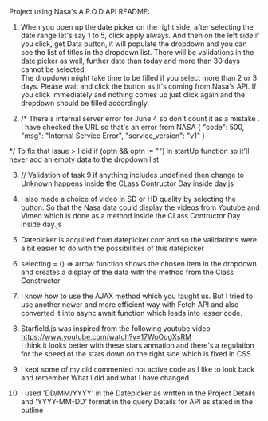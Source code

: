 Project using Nasa's A.P.O.D API README:

1) When you open up the date picker on the right side, after selecting the date range let's say 1 to 5, click apply always. And then on the left
side if you click, get Data button, it will populate the dropdown and you can see the list of titles in the dropdown list. There will be validations in the
date picker as well, further date than today and more than 30 days cannot be selected.  
The dropdown might take time to be filled if you select more than 2 or 3 days. Please wait and click the button as it's coming from Nasa's API. If you click immediately and nothing comes up just click again and the dropdown should be filled accordingly.  

2) /*
 There's internal server error for June 4 so don't count it as a mistake . I have checked the URL so that's an error from NASA
 {
"code": 500,
"msg": "Internal Service Error",
"service_version": "v1"
}

 */
 To fix that issue > I did  if (optn && optn != "") in startUp function so it'll never add an empty data to the dropdown list    

3) // Validation of task 9 if anything includes undefined then change to Unknown happens inside the CLass Contructor Day inside day.js  

4) I also made a choice of video in SD or HD quality by selecting the button. So that the Nasa data could display the videos from Youtube and Vimeo
which is done as a method inside the CLass Contructor Day inside day.js  

5) Datepicker is acquired from datepicker.com and so the validations were a bit easier to do with the possibilities of this datepicker

6) selecting = () => arrow function shows the chosen item in the dropdown and creates a display of the data with the method from the Class Constructor

7) I know how to use the AJAX method which you taught us. But I tried to use another newer and more efficient way with Fetch API and 
also converted it into async await function which leads into lesser code.  

8) Starfield.js was inspired from the following youtube video https://www.youtube.com/watch?v=17WoOqgXsRM  
I think it looks better with these stars anmation and there's a regulation for the speed of the stars down on the right side which is fixed in CSS

9) I kept some of my old commented not active code as I like to look back and remember What I did and what I have changed

10) I used 'DD/MM/YYYY' in the Datepicker as written in the Project Details and 'YYYY-MM-DD' format in the query Details for API as stated in the outline 